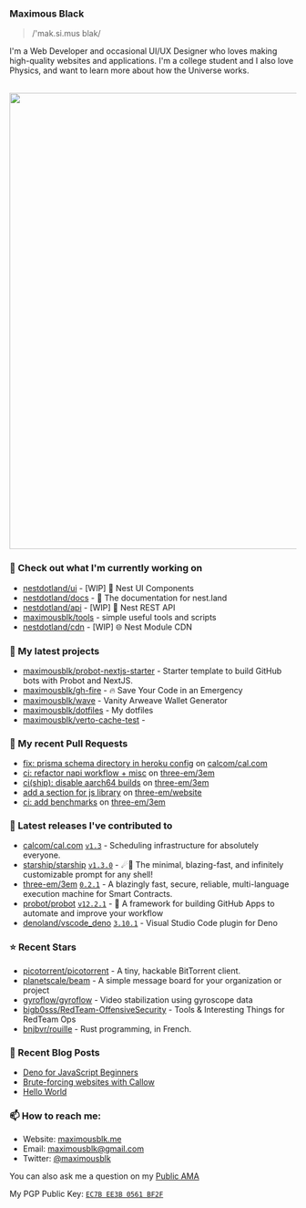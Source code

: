 ### Maximous Black

> /'mak.si.mus blak/

I'm a Web Developer and occasional UI/UX Designer who loves making high-quality websites and applications. I'm a college
student and I also love Physics, and want to learn more about how the Universe works.

<p align="center">
  <br/>
  <a href="https://gist.github.com/57dc8bfa83121797ac9b5372b3c874d5">
    <img src="https://gist.github.com/raw/57dc8bfa83121797ac9b5372b3c874d5/banner.svg" width="800"/>
  </a>
  <br/>
</p>

### 👷 Check out what I'm currently working on

- [nestdotland/ui](https://github.com/nestdotland/ui) - [WIP] 💄 Nest UI Components
- [nestdotland/docs](https://github.com/nestdotland/docs) - 📖 The documentation for nest.land
- [nestdotland/api](https://github.com/nestdotland/api) - [WIP] 🔌 Nest REST API
- [maximousblk/tools](https://github.com/maximousblk/tools) - simple useful tools and scripts
- [nestdotland/cdn](https://github.com/nestdotland/cdn) - [WIP] 🌐 Nest Module CDN

### 🌱 My latest projects

- [maximousblk/probot-nextjs-starter](https://github.com/maximousblk/probot-nextjs-starter) - Starter template to build GitHub bots with Probot and NextJS.
- [maximousblk/gh-fire](https://github.com/maximousblk/gh-fire) - 🔥 Save Your Code in an Emergency
- [maximousblk/wave](https://github.com/maximousblk/wave) - Vanity Arweave Wallet Generator
- [maximousblk/dotfiles](https://github.com/maximousblk/dotfiles) - My dotfiles
- [maximousblk/verto-cache-test](https://github.com/maximousblk/verto-cache-test) - 

### 🔨 My recent Pull Requests

- [fix: prisma schema directory in heroku config](https://github.com/calcom/cal.com/pull/1872) on [calcom/cal.com](https://github.com/calcom/cal.com)
- [ci: refactor napi workflow &#43; misc](https://github.com/three-em/3em/pull/129) on [three-em/3em](https://github.com/three-em/3em)
- [ci(ship): disable aarch64 builds](https://github.com/three-em/3em/pull/117) on [three-em/3em](https://github.com/three-em/3em)
- [add a section for js library](https://github.com/three-em/website/pull/6) on [three-em/website](https://github.com/three-em/website)
- [ci: add benchmarks](https://github.com/three-em/3em/pull/114) on [three-em/3em](https://github.com/three-em/3em)

### 🔭 Latest releases I've contributed to

- [calcom/cal.com](https://github.com/calcom/cal.com) [`v1.3`](https://github.com/calcom/cal.com/releases/tag/v1.3) - Scheduling infrastructure for absolutely everyone.
- [starship/starship](https://github.com/starship/starship) [`v1.3.0`](https://github.com/starship/starship/releases/tag/v1.3.0) - ☄🌌️  The minimal, blazing-fast, and infinitely customizable prompt for any shell!
- [three-em/3em](https://github.com/three-em/3em) [`0.2.1`](https://github.com/three-em/3em/releases/tag/0.2.1) - A blazingly fast, secure, reliable, multi-language execution machine for Smart Contracts.
- [probot/probot](https://github.com/probot/probot) [`v12.2.1`](https://github.com/probot/probot/releases/tag/v12.2.1) - 🤖 A framework for building GitHub Apps to automate and improve your workflow
- [denoland/vscode_deno](https://github.com/denoland/vscode_deno) [`3.10.1`](https://github.com/denoland/vscode_deno/releases/tag/3.10.1) - Visual Studio Code plugin for Deno

### ⭐ Recent Stars

- [picotorrent/picotorrent](https://github.com/picotorrent/picotorrent) - A tiny, hackable BitTorrent client.
- [planetscale/beam](https://github.com/planetscale/beam) - A simple message board for your organization or project
- [gyroflow/gyroflow](https://github.com/gyroflow/gyroflow) - Video stabilization using gyroscope data
- [bigb0sss/RedTeam-OffensiveSecurity](https://github.com/bigb0sss/RedTeam-OffensiveSecurity) - Tools &amp; Interesting Things for RedTeam Ops
- [bnjbvr/rouille](https://github.com/bnjbvr/rouille) - Rust programming, in French.

### 📰 Recent Blog Posts

- [Deno for JavaScript Beginners](https://maximousblk.me/posts/deno-for-javascript-beginners)
- [Brute-forcing websites with Callow](https://maximousblk.me/posts/callow-bruteforce-tool)
- [Hello World](https://maximousblk.me/posts/hello-world)

### 📫 How to reach me:

- Website: [maximousblk.me](https://maximousblk.me/)
- Email: [maximousblk@gmail.com](mailto:maximousblk@gmail.com)
- Twitter: [@maximousblk](https://twitter.com/maximousblk)

You can also ask me a question on my [Public AMA](https://github.com/maximousblk/maximousblk/discussions/new?category=ama)

My PGP Public Key: [`EC7B EE3B 0561 BF2F`](https://keybase.io/maximousblk/pgp_keys.asc)
